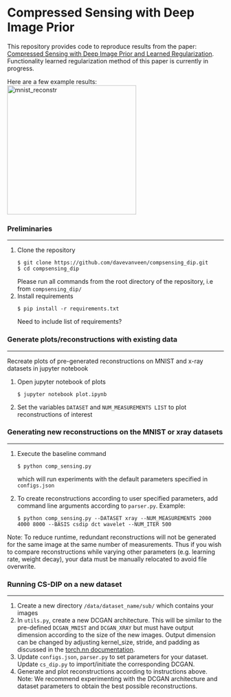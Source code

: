 # Compressed Sensing with Deep Image Prior

This repository provides code to reproduce results from the paper: [Compressed Sensing with Deep Image Prior and Learned Regularization](https://arxiv.org/pdf/1806.06438.pdf). Functionality learned regularization method of this paper is currently in progress.

Here are a few example results:
<img src="https://github.com/davevanveen/compsensing_dip/blob/master/reconstructions/mnist/mnist_sample_100meas.pdf" alt="mnist_reconstr" width="300">


### Preliminaries
---

1. Clone the repository
    ```shell
    $ git clone https://github.com/davevanveen/compsensing_dip.git
    $ cd compsensing_dip
    ```
    Please run all commands from the root directory of the repository, i.e from ```compsensing_dip/```
2. Install requirements
    ```shell
    $ pip install -r requirements.txt
    ```
    Need to include list of requirements?

### Generate plots/reconstructions with existing data
---
Recreate plots of pre-generated reconstructions on MNIST and x-ray datasets in jupyter notebook
1. Open jupyter notebook of plots
    ```shell
    $ jupyter notebook plot.ipynb
    ```	
2. Set the variables ```DATASET``` and ```NUM_MEASUREMENTS LIST``` to plot reconstructions of interest

### Generating new reconstructions on the MNIST or xray datasets
---
1. Execute the baseline command
	```shell
	$ python comp_sensing.py
	```
	which will run experiments with the default parameters specified in ```configs.json```

2. To create reconstructions according to user specified parameters, add command line arguments according to ```parser.py```. Example:
	```shell
	$ python comp_sensing.py --DATASET xray --NUM_MEASUREMENTS 2000 4000 8000 --BASIS csdip dct wavelet --NUM_ITER 500
	```
Note: To reduce runtime, redundant reconstructions will not be generated for the same image at the same number of measurements. Thus if you wish to compare reconstructions while varying other parameters (e.g. learning rate, weight decay), your data must be manually relocated to avoid file overwrite.

### Running CS-DIP on a new dataset
---
1. Create a new directory ```/data/dataset_name/sub/``` which contains your images
2. In ```utils.py```, create a new DCGAN architecture. This will be similar to the pre-defined ```DCGAN_MNIST``` and ```DCGAN_XRAY``` but must have output dimension according to the size of the new images. Output dimension can be changed by adjusting kernel_size, stride, and padding as discussed in the [torch.nn documentation](https://pytorch.org/docs/stable/nn.html#convtranspose2d). 
3. Update ```configs.json```, ```parser.py``` to set parameters for your dataset. Update ```cs_dip.py``` to import/initiate the corresponding DCGAN.
4. Generate and plot reconstructions according to instructions above.
Note: We recommend experimenting with the DCGAN architecture and dataset parameters to obtain the best possible reconstructions.





